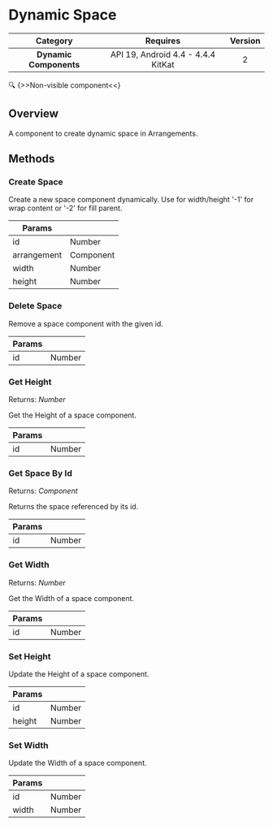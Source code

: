 # Dynamic Space

| Category | Requires | Version |
|:--------:|:-------:|:--------:|
|**Dynamic Components**|<span class="chip chip-any">API 19, Android 4.4 - 4.4.4 KitKat</span>|<span class="chip chip-number">2</span>|

:mag: {>>Non-visible component<<}

## Overview

A component to create dynamic space in Arrangements.

## Methods

### Create Space

Create a new space component dynamically. Use for width/height '-1' for wrap content or '-2' for fill parent.

<div class="block" ai2-block="method" not-rendered="true" value="%7B%22componentName%22:%20%22Dynamic%20Space%22,%20%22name%22:%20%22Create%20Space%22,%20%22output%22:%20false,%20%22params%22:%20%5B%22id%22,%20%22arrangement%22,%20%22width%22,%20%22height%22%5D%7D"></div>


| Params | []() |
|--------|------|
|id|<span class="chip chip-number">Number</span>|
|arrangement|<span class="chip chip-component">Component</span>|
|width|<span class="chip chip-number">Number</span>|
|height|<span class="chip chip-number">Number</span>|


### Delete Space

Remove a space component with the given id.

<div class="block" ai2-block="method" not-rendered="true" value="%7B%22componentName%22:%20%22Dynamic%20Space%22,%20%22name%22:%20%22Delete%20Space%22,%20%22output%22:%20false,%20%22params%22:%20%5B%22id%22%5D%7D"></div>


| Params | []() |
|--------|------|
|id|<span class="chip chip-number">Number</span>|


### Get Height

<span class="chip chip-number">Returns: <i>Number</i></span> 

Get the Height of a space component.

<div class="block" ai2-block="method" not-rendered="true" value="%7B%22componentName%22:%20%22Dynamic%20Space%22,%20%22name%22:%20%22Get%20Height%22,%20%22output%22:%20true,%20%22params%22:%20%5B%22id%22%5D%7D"></div>


| Params | []() |
|--------|------|
|id|<span class="chip chip-number">Number</span>|


### Get Space By Id

<span class="chip chip-component">Returns: <i>Component</i></span> 

Returns the space referenced by its id.

<div class="block" ai2-block="method" not-rendered="true" value="%7B%22componentName%22:%20%22Dynamic%20Space%22,%20%22name%22:%20%22Get%20Space%20By%20Id%22,%20%22output%22:%20true,%20%22params%22:%20%5B%22id%22%5D%7D"></div>


| Params | []() |
|--------|------|
|id|<span class="chip chip-number">Number</span>|


### Get Width

<span class="chip chip-number">Returns: <i>Number</i></span> 

Get the Width of a space component.

<div class="block" ai2-block="method" not-rendered="true" value="%7B%22componentName%22:%20%22Dynamic%20Space%22,%20%22name%22:%20%22Get%20Width%22,%20%22output%22:%20true,%20%22params%22:%20%5B%22id%22%5D%7D"></div>


| Params | []() |
|--------|------|
|id|<span class="chip chip-number">Number</span>|


### Set Height

Update the Height of a space component.

<div class="block" ai2-block="method" not-rendered="true" value="%7B%22componentName%22:%20%22Dynamic%20Space%22,%20%22name%22:%20%22Set%20Height%22,%20%22output%22:%20false,%20%22params%22:%20%5B%22id%22,%20%22height%22%5D%7D"></div>


| Params | []() |
|--------|------|
|id|<span class="chip chip-number">Number</span>|
|height|<span class="chip chip-number">Number</span>|


### Set Width

Update the Width of a space component.

<div class="block" ai2-block="method" not-rendered="true" value="%7B%22componentName%22:%20%22Dynamic%20Space%22,%20%22name%22:%20%22Set%20Width%22,%20%22output%22:%20false,%20%22params%22:%20%5B%22id%22,%20%22width%22%5D%7D"></div>


| Params | []() |
|--------|------|
|id|<span class="chip chip-number">Number</span>|
|width|<span class="chip chip-number">Number</span>|
